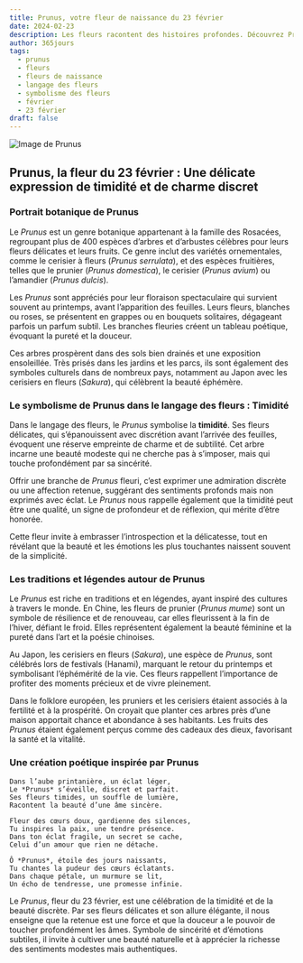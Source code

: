 ```yaml
---
title: Prunus, votre fleur de naissance du 23 février
date: 2024-02-23
description: Les fleurs racontent des histoires profondes. Découvrez Prunus, votre fleur de naissance du 23 février, ses symboles et récits fascinants. Plongez dans sa signification et son langage unique dans l'art floral.
author: 365jours
tags:
  - prunus
  - fleurs
  - fleurs de naissance
  - langage des fleurs
  - symbolisme des fleurs
  - février
  - 23 février
draft: false
---
```



![Image de Prunus](https://cdn.pixabay.com/photo/2020/12/14/08/19/apricot-blossom-5830230_640.jpg#center)


## Prunus, la fleur du 23 février : Une délicate expression de timidité et de charme discret

### Portrait botanique de Prunus

Le _Prunus_ est un genre botanique appartenant à la famille des Rosacées, regroupant plus de 400 espèces d’arbres et d’arbustes célèbres pour leurs fleurs délicates et leurs fruits. Ce genre inclut des variétés ornementales, comme le cerisier à fleurs (_Prunus serrulata_), et des espèces fruitières, telles que le prunier (_Prunus domestica_), le cerisier (_Prunus avium_) ou l’amandier (_Prunus dulcis_).

Les _Prunus_ sont appréciés pour leur floraison spectaculaire qui survient souvent au printemps, avant l’apparition des feuilles. Leurs fleurs, blanches ou roses, se présentent en grappes ou en bouquets solitaires, dégageant parfois un parfum subtil. Les branches fleuries créent un tableau poétique, évoquant la pureté et la douceur.

Ces arbres prospèrent dans des sols bien drainés et une exposition ensoleillée. Très prisés dans les jardins et les parcs, ils sont également des symboles culturels dans de nombreux pays, notamment au Japon avec les cerisiers en fleurs (_Sakura_), qui célèbrent la beauté éphémère.

### Le symbolisme de Prunus dans le langage des fleurs : Timidité

Dans le langage des fleurs, le _Prunus_ symbolise la **timidité**. Ses fleurs délicates, qui s’épanouissent avec discrétion avant l’arrivée des feuilles, évoquent une réserve empreinte de charme et de subtilité. Cet arbre incarne une beauté modeste qui ne cherche pas à s’imposer, mais qui touche profondément par sa sincérité.

Offrir une branche de _Prunus_ fleuri, c’est exprimer une admiration discrète ou une affection retenue, suggérant des sentiments profonds mais non exprimés avec éclat. Le _Prunus_ nous rappelle également que la timidité peut être une qualité, un signe de profondeur et de réflexion, qui mérite d’être honorée.

Cette fleur invite à embrasser l’introspection et la délicatesse, tout en révélant que la beauté et les émotions les plus touchantes naissent souvent de la simplicité.

### Les traditions et légendes autour de Prunus

Le _Prunus_ est riche en traditions et en légendes, ayant inspiré des cultures à travers le monde. En Chine, les fleurs de prunier (_Prunus mume_) sont un symbole de résilience et de renouveau, car elles fleurissent à la fin de l’hiver, défiant le froid. Elles représentent également la beauté féminine et la pureté dans l’art et la poésie chinoises.

Au Japon, les cerisiers en fleurs (_Sakura_), une espèce de _Prunus_, sont célébrés lors de festivals (Hanami), marquant le retour du printemps et symbolisant l’éphémérité de la vie. Ces fleurs rappellent l’importance de profiter des moments précieux et de vivre pleinement.

Dans le folklore européen, les pruniers et les cerisiers étaient associés à la fertilité et à la prospérité. On croyait que planter ces arbres près d’une maison apportait chance et abondance à ses habitants. Les fruits des _Prunus_ étaient également perçus comme des cadeaux des dieux, favorisant la santé et la vitalité.

### Une création poétique inspirée par Prunus

```
Dans l’aube printanière, un éclat léger,  
Le *Prunus* s’éveille, discret et parfait.  
Ses fleurs timides, un souffle de lumière,  
Racontent la beauté d’une âme sincère.  

Fleur des cœurs doux, gardienne des silences,  
Tu inspires la paix, une tendre présence.  
Dans ton éclat fragile, un secret se cache,  
Celui d’un amour que rien ne détache.  

Ô *Prunus*, étoile des jours naissants,  
Tu chantes la pudeur des cœurs éclatants.  
Dans chaque pétale, un murmure se lit,  
Un écho de tendresse, une promesse infinie.  
```

Le _Prunus_, fleur du 23 février, est une célébration de la timidité et de la beauté discrète. Par ses fleurs délicates et son allure élégante, il nous enseigne que la retenue est une force et que la douceur a le pouvoir de toucher profondément les âmes. Symbole de sincérité et d’émotions subtiles, il invite à cultiver une beauté naturelle et à apprécier la richesse des sentiments modestes mais authentiques.